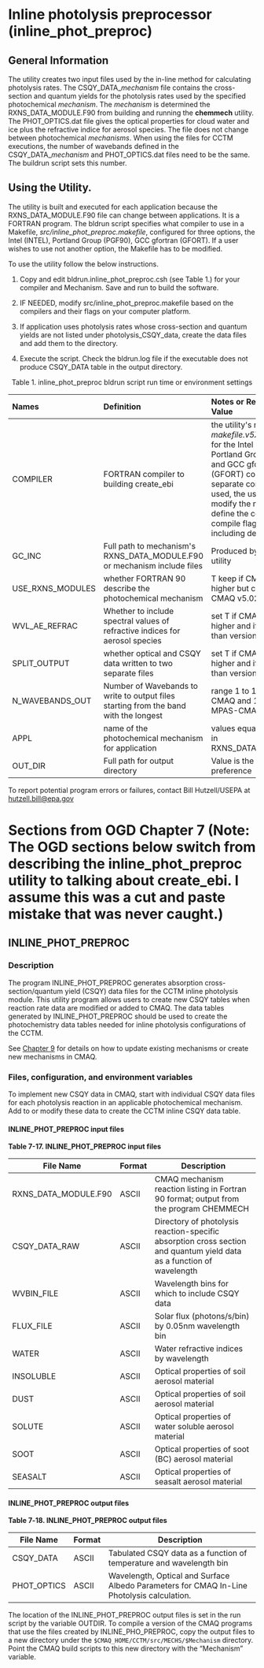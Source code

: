 # Inline photolysis preprocessor (inline_phot_preproc)

##  General Information

The utility creates two input files used by the in-line method for calculating photolysis rates. The CSQY_DATA\_*mechanism* file contains the 
cross-section and quantum yields for the photolysis rates used by the specified photochemical *mechanism*. The *mechanism* is determined the RXNS_DATA_MODULE.F90 from building and running the
 **chemmech** utility. The PHOT_OPTICS.dat file gives the optical properties for cloud water and ice plus the refractive indice for aerosol species. The file does not change between photochemical *mechanisms*.
When using the files for CCTM executions, the number of wavebands defined in the CSQY_DATA\_*mechanism* and PHOT_OPTICS.dat files need to be the same. The buildrun script sets this number.


##  Using the Utility.

The utility is built and executed for each application because the RXNS_DATA_MODULE.F90 file can change between applications. It is a FORTRAN program.  The bldrun script specifies what compiler to use in a Makefile, _src/inline_phot_preproc.makefile_, configured for three options, the Intel (INTEL), Portland Group (PGF90), GCC gfortran (GFORT). If a user wishes to use not another option, the Makefile has to be modified.

To use the utility follow the below instructions.

1) Copy and edit bldrun.inline_phot_preproc.csh (see Table 1.) for your compiler and Mechanism. Save and run to build the software.

2)  IF NEEDED, modify src/inline_phot_preproc.makefile based on the compilers and their flags on your computer platform.

3) If application uses photolysis rates whose cross-section and quantum yields are not listed under photolysis_CSQY_data, create the data files and add them to the directory.

4) Execute the script. Check the bldrun.log file if the executable does not produce CSQY_DATA table in the output directory.  
<center> Table 1. inline_phot_preproc bldrun script run time or environment settings </center>

 |  Names | Definition | Notes or Recommeded Value |      
 |:-----|:-----|:------|     
 |  COMPILER        | FORTRAN compiler to building create_ebi | the utility's makefile, _makefile.v5XX_, is step up for the Intel (INTEL), Portland Group (PGF90) and GCC gfortran (GFORT) compilers. If a separate compiler is to be used, the user has to modify the makefile to define the compiler and its compile flags, recommend including debugging flags| 
 |   GC_INC  | Full path to mechanism's RXNS_DATA_MODULE.F90 or mechanism include files | Produced by CHEMMECH utility | 
 |   USE_RXNS_MODULES  | whether FORTRAN 90 describe the photochemical mechanism | T keep if CMAQ v5.1 or higher but comment out if CMAQ v5.02 and lower |   
 |   WVL_AE_REFRAC  | Whether to include spectral values of refractive indices for aerosol species | set T if CMAQ v5.1 or higher and  if CMAQ lower than version 5.1 |   
 |   SPLIT_OUTPUT   | whether optical and CSQY data written to two separate files | set T if CMAQ v5.1 or higher and  if CMAQ lower than version 5.1 |   
 |   N_WAVEBANDS_OUT   | Number of Wavebands to write to output files starting from the band with the longest | range 1 to 18; use 7 for CMAQ and 11 from MPAS-CMAQ |      
 |   APPL   | name of the photochemical mechanism for application | values equals MECHNAME in RXNS_DATA_MODULE.F90  |  
 |   OUT_DIR    | Full path for output directory | Value is the user's preference | 
 



To report potential program errors or failures, contact Bill Hutzell/USEPA at hutzell.bill@epa.gov

# Sections from OGD Chapter 7  (Note: The OGD sections below switch from describing the inline_phot_preproc utility to talking about create_ebi.  I assume this was a cut and paste mistake that was never caught.)

## INLINE_PHOT_PREPROC

### Description

The program INLINE_PHOT_PREPROC generates absorption cross-section/quantum yield (CSQY) data files for the CCTM inline photolysis module. This utility program allows users to create new CSQY tables when reaction rate data are modified or added to CMAQ. The data tables generated by INLINE_PHOT_PREPROC should be used to create the photochemistry data tables needed for inline photolysis configurations of the CCTM.  

See [Chapter 9](CMAQ_OGD_ch09_grid_defn.md) for details on how to update existing mechanisms or create new mechanisms in CMAQ.

### Files, configuration, and environment variables

To implement new CSQY data in CMAQ, start with individual CSQY data files for each photolysis reaction in an applicable photochemical mechanism. Add to or modify these data to create the CCTM inline CSQY data table.

#### INLINE_PHOT_PREPROC input files

<a id=Table7-17></a>

**Table 7-17. INLINE_PHOT_PREPROC input files**

|**File Name**|**Format**|**Description**|
|----------------------------|------------|------------------------------------------------------------|
|RXNS_DATA_MODULE.F90|ASCII|CMAQ mechanism reaction listing in Fortran 90 format; output from the program CHEMMECH|
|CSQY_DATA_RAW|ASCII|Directory of photolysis reaction-specific absorption cross section and quantum yield data as a function of wavelength|
|WVBIN_FILE|ASCII|Wavelength bins for which to include CSQY data|
|FLUX_FILE|ASCII|Solar flux (photons/s/bin) by 0.05nm wavelength bin|
|WATER|ASCII|Water refractive indices by wavelength|
|INSOLUBLE|ASCII|Optical properties of soil aerosol material|
|DUST|ASCII|Optical properties of soil aerosol material|
|SOLUTE|ASCII|Optical properties of water soluble aerosol material|
|SOOT|ASCII|Optical properties of soot (BC) aerosol material|
|SEASALT|ASCII|Optical properties of seasalt aerosol material|

#### INLINE_PHOT_PREPROC output files

<a id=Table7-18></a>

**Table 7‑18. INLINE_PHOT_PREPROC output files**

|File Name|Format|Description|
|----------------|------------|------------------------------------------------------------|
|CSQY_DATA|ASCII|Tabulated CSQY data as a function of temperature and wavelength bin|
|PHOT_OPTICS|ASCII|Wavelength, Optical and Surface Albedo Parameters for CMAQ In-Line Photolysis calculation.|

The location of the INLINE_PHOT_PREPROC output files is set in the run script by the variable OUTDIR. To compile a version of the CMAQ programs that use the files created by INLINE_PHO_PREPROC, copy the output files to a new directory under the `$CMAQ_HOME/CCTM/src/MECHS/$Mechanism` directory. Point the CMAQ build scripts to this new directory with the “Mechanism” variable.

